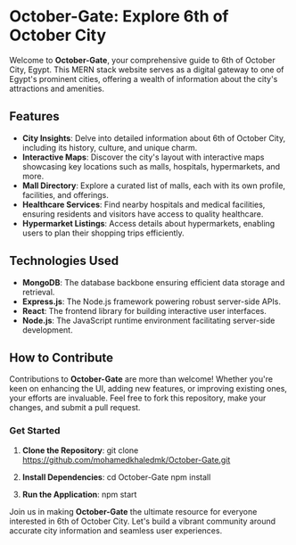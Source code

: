 # October-Gate: Explore 6th of October City

Welcome to **October-Gate**, your comprehensive guide to 6th of October City, Egypt. This MERN stack website serves as a digital gateway to one of Egypt's prominent cities, offering a wealth of information about the city's attractions and amenities.

## Features

- **City Insights**: Delve into detailed information about 6th of October City, including its history, culture, and unique charm.
- **Interactive Maps**: Discover the city's layout with interactive maps showcasing key locations such as malls, hospitals, hypermarkets, and more.
- **Mall Directory**: Explore a curated list of malls, each with its own profile, facilities, and offerings.
- **Healthcare Services**: Find nearby hospitals and medical facilities, ensuring residents and visitors have access to quality healthcare.
- **Hypermarket Listings**: Access details about hypermarkets, enabling users to plan their shopping trips efficiently.

## Technologies Used

- **MongoDB**: The database backbone ensuring efficient data storage and retrieval.
- **Express.js**: The Node.js framework powering robust server-side APIs.
- **React**: The frontend library for building interactive user interfaces.
- **Node.js**: The JavaScript runtime environment facilitating server-side development.

## How to Contribute

Contributions to **October-Gate** are more than welcome! Whether you're keen on enhancing the UI, adding new features, or improving existing ones, your efforts are invaluable. Feel free to fork this repository, make your changes, and submit a pull request.

### Get Started

1. **Clone the Repository**:
   git clone https://github.com/mohamedkhaledmk/October-Gate.git

2. **Install Dependencies**:
   cd October-Gate
   npm install

3. **Run the Application**:
   npm start

Join us in making **October-Gate** the ultimate resource for everyone interested in 6th of October City. Let's build a vibrant community around accurate city information and seamless user experiences.

